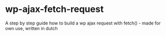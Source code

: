 # wp-ajax-fetch-request
A step by step guide how to build a wp ajax request with fetch() - made for own use, written in dutch
